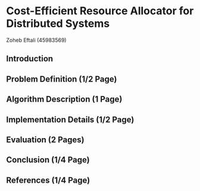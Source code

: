 # Cost-Efficient Resource Allocator for Distributed Systems 
Zoheb Eftali (45983569)
## Introduction 

## Problem Definition (1/2 Page)

## Algorithm Description (1 Page)

## Implementation Details (1/2 Page)

## Evaluation (2 Pages)

## Conclusion (1/4 Page)

## References (1/4 Page)
